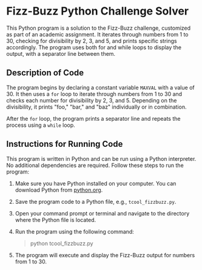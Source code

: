 # Fizz-Buzz Python Challenge Solver

This Python program is a solution to the Fizz-Buzz challenge, customized as part of an academic assignment. It iterates through numbers from 1 to 30, 
checking for divisibility by 2, 3, and 5, and prints specific strings accordingly. The program uses both for and while loops to display the output, with a 
separator line between them.

## Description of Code

The program begins by declaring a constant variable `MAXVAL` with a value of 30. It then uses a `for` loop to iterate through numbers from 1 to 30 and checks 
each number for divisibility by 2, 3, and 5. Depending on the divisibility, it prints "foo," "bar," and "baz" individually or in combination.

After the `for` loop, the program prints a separator line and repeats the process using a `while` loop.

## Instructions for Running Code

This program is written in Python and can be run using a Python interpreter. No additional dependencies are required. Follow these steps to run the program:

1. Make sure you have Python installed on your computer. You can download Python from [python.org](https://www.python.org/downloads/).

2. Save the program code to a Python file, e.g., `tcool_fizzbuzz.py`.

3. Open your command prompt or terminal and navigate to the directory where the Python file is located.

4. Run the program using the following command:

   > python tcool_fizzbuzz.py
   
6. The program will execute and display the Fizz-Buzz output for numbers from 1 to 30.
